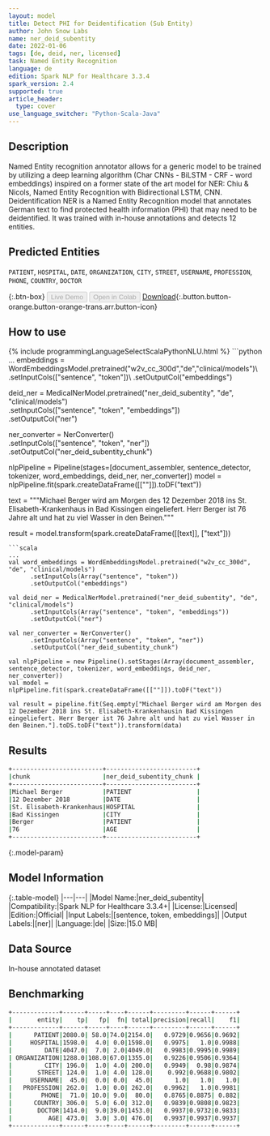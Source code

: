 ```yaml
---
layout: model
title: Detect PHI for Deidentification (Sub Entity)
author: John Snow Labs
name: ner_deid_subentity
date: 2022-01-06
tags: [de, deid, ner, licensed]
task: Named Entity Recognition
language: de
edition: Spark NLP for Healthcare 3.3.4
spark_version: 2.4
supported: true
article_header:
  type: cover
use_language_switcher: "Python-Scala-Java"
---
```


## Description

Named Entity recognition annotator allows for a generic model to be trained by utilizing a deep learning algorithm (Char CNNs - BiLSTM - CRF - word embeddings) inspired on a former state of the art model for NER: Chiu & Nicols, Named Entity Recognition with Bidirectional LSTM, CNN. Deidentification NER is a Named Entity Recognition model that annotates German text to find protected health information (PHI) that may need to be deidentified. It was trained with in-house annotations and detects 12 entities.

## Predicted Entities

`PATIENT`, `HOSPITAL`, `DATE`, `ORGANIZATION`, `CITY`, `STREET`, `USERNAME`, `PROFESSION`, `PHONE`, `COUNTRY`, `DOCTOR`

{:.btn-box}
<button class="button button-orange" disabled>Live Demo</button>
<button class="button button-orange" disabled>Open in Colab</button>
[Download](https://s3.amazonaws.com/auxdata.johnsnowlabs.com/clinical/models/ner_deid_subentity_de_3.3.4_2.4_1641460993460.zip){:.button.button-orange.button-orange-trans.arr.button-icon}

## How to use



<div class="tabs-box" markdown="1">
{% include programmingLanguageSelectScalaPythonNLU.html %}
```python
...
embeddings = WordEmbeddingsModel.pretrained("w2v_cc_300d","de","clinical/models")\
    .setInputCols(["sentence", "token"])\
    .setOutputCol("embeddings")

deid_ner = MedicalNerModel.pretrained("ner_deid_subentity", "de", "clinical/models")\
  .setInputCols(["sentence", "token", "embeddings"])\
  .setOutputCol("ner")

ner_converter = NerConverter()\
      .setInputCols(["sentence", "token", "ner"])\
      .setOutputCol("ner_deid_subentity_chunk")

nlpPipeline = Pipeline(stages=[document_assembler, sentence_detector, tokenizer, word_embeddings, deid_ner, ner_converter])
model = nlpPipeline.fit(spark.createDataFrame([[""]]).toDF("text"))

text = """Michael Berger wird am Morgen des 12 Dezember 2018 ins St. Elisabeth-Krankenhaus
in Bad Kissingen eingeliefert. Herr Berger ist 76 Jahre alt und hat zu viel Wasser in den Beinen."""

result = model.transform(spark.createDataFrame([[text]], ["text"]))
```
```scala
...
val word_embeddings = WordEmbeddingsModel.pretrained("w2v_cc_300d", "de", "clinical/models")
      .setInputCols(Array("sentence", "token"))
      .setOutputCol("embeddings")

val deid_ner = MedicalNerModel.pretrained("ner_deid_subentity", "de", "clinical/models") 
      .setInputCols(Array("sentence", "token", "embeddings")) 
      .setOutputCol("ner")

val ner_converter = NerConverter()
      .setInputCols(Array("sentence", "token", "ner"))
      .setOutputCol("ner_deid_subentity_chunk")

val nlpPipeline = new Pipeline().setStages(Array(document_assembler, sentence_detector, tokenizer, word_embeddings, deid_ner, ner_converter))
val model = nlpPipeline.fit(spark.createDataFrame([[""]]).toDF("text"))

val result = pipeline.fit(Seq.empty["Michael Berger wird am Morgen des 12 Dezember 2018 ins St. Elisabeth-Krankenhausin Bad Kissingen eingeliefert. Herr Berger ist 76 Jahre alt und hat zu viel Wasser in den Beinen."].toDS.toDF("text")).transform(data)

```
</div>

## Results

```bash
+-------------------------+-------------------------+
|chunk                    |ner_deid_subentity_chunk |
+-------------------------+-------------------------+
|Michael Berger           |PATIENT                  |
|12 Dezember 2018         |DATE                     |
|St. Elisabeth-Krankenhaus|HOSPITAL                 |
|Bad Kissingen            |CITY                     |
|Berger                   |PATIENT                  |
|76                       |AGE                      |
+-------------------------+-------------------------+
```

{:.model-param}
## Model Information

{:.table-model}
|---|---|
|Model Name:|ner_deid_subentity|
|Compatibility:|Spark NLP for Healthcare 3.3.4+|
|License:|Licensed|
|Edition:|Official|
|Input Labels:|[sentence, token, embeddings]|
|Output Labels:|[ner]|
|Language:|de|
|Size:|15.0 MB|

## Data Source

In-house annotated dataset

## Benchmarking

```bash
+-------------+------+-----+----+------+---------+------+------+
|       entity|    tp|   fp|  fn| total|precision|recall|    f1|
+-------------+------+-----+----+------+---------+------+------+
|      PATIENT|2080.0| 58.0|74.0|2154.0|   0.9729|0.9656|0.9692|
|     HOSPITAL|1598.0|  4.0| 0.0|1598.0|   0.9975|   1.0|0.9988|
|         DATE|4047.0|  7.0| 2.0|4049.0|   0.9983|0.9995|0.9989|
| ORGANIZATION|1288.0|108.0|67.0|1355.0|   0.9226|0.9506|0.9364|
|         CITY| 196.0|  1.0| 4.0| 200.0|   0.9949|  0.98|0.9874|
|       STREET| 124.0|  1.0| 4.0| 128.0|    0.992|0.9688|0.9802|
|     USERNAME|  45.0|  0.0| 0.0|  45.0|      1.0|   1.0|   1.0|
|   PROFESSION| 262.0|  1.0| 0.0| 262.0|   0.9962|   1.0|0.9981|
|        PHONE|  71.0| 10.0| 9.0|  80.0|   0.8765|0.8875| 0.882|
|      COUNTRY| 306.0|  5.0| 6.0| 312.0|   0.9839|0.9808|0.9823|
|       DOCTOR|1414.0|  9.0|39.0|1453.0|   0.9937|0.9732|0.9833|
|          AGE| 473.0|  3.0| 3.0| 476.0|   0.9937|0.9937|0.9937|
+-------------+------+-----+----+------+---------+------+------+
```
